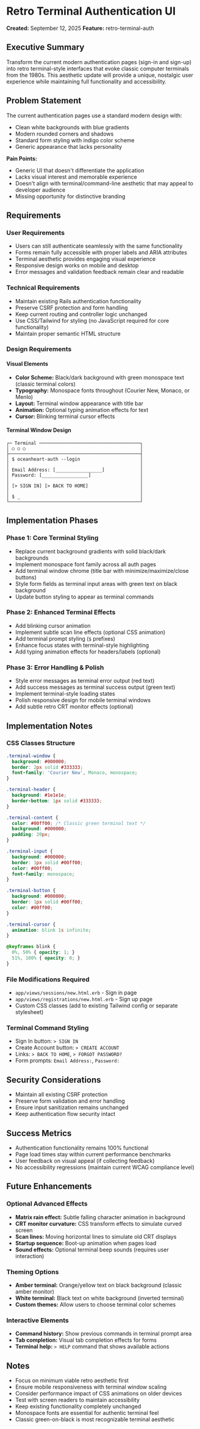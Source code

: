 # Retro Terminal Authentication UI

**Created:** September 12, 2025
**Feature:** retro-terminal-auth

## Executive Summary

Transform the current modern authentication pages (sign-in and sign-up) into retro terminal-style interfaces that evoke classic computer terminals from the 1980s. This aesthetic update will provide a unique, nostalgic user experience while maintaining full functionality and accessibility.

## Problem Statement

The current authentication pages use a standard modern design with:
- Clean white backgrounds with blue gradients
- Modern rounded corners and shadows
- Standard form styling with indigo color scheme
- Generic appearance that lacks personality

**Pain Points:**
- Generic UI that doesn't differentiate the application
- Lacks visual interest and memorable experience
- Doesn't align with terminal/command-line aesthetic that may appeal to developer audience
- Missing opportunity for distinctive branding

## Requirements

### User Requirements
- Users can still authenticate seamlessly with the same functionality
- Forms remain fully accessible with proper labels and ARIA attributes
- Terminal aesthetic provides engaging visual experience
- Responsive design works on mobile and desktop
- Error messages and validation feedback remain clear and readable

### Technical Requirements
- Maintain existing Rails authentication functionality
- Preserve CSRF protection and form handling
- Keep current routing and controller logic unchanged
- Use CSS/Tailwind for styling (no JavaScript required for core functionality)
- Maintain proper semantic HTML structure

### Design Requirements

#### Visual Elements
- **Color Scheme:** Black/dark background with green monospace text (classic terminal colors)
- **Typography:** Monospace fonts throughout (Courier New, Monaco, or Menlo)
- **Layout:** Terminal window appearance with title bar
- **Animation:** Optional typing animation effects for text
- **Cursor:** Blinking terminal cursor effects

#### Terminal Window Design
```
┌─ Terminal ─────────────────────────────────────┐
│ ○ ○ ○                                          │
├────────────────────────────────────────────────┤
│ $ oceanheart-auth --login                      │
│                                                │
│ Email Address: [_________________]             │
│ Password: [_________________]                  │
│                                                │
│ [> SIGN IN] [> BACK TO HOME]                   │
│                                                │
│ $ _                                            │
└────────────────────────────────────────────────┘
```

## Implementation Phases

### Phase 1: Core Terminal Styling
- Replace current background gradients with solid black/dark backgrounds
- Implement monospace font family across all auth pages
- Add terminal window chrome (title bar with minimize/maximize/close buttons)
- Style form fields as terminal input areas with green text on black background
- Update button styling to appear as terminal commands

### Phase 2: Enhanced Terminal Effects
- Add blinking cursor animation
- Implement subtle scan line effects (optional CSS animation)
- Add terminal prompt styling (`$` prefixes)
- Enhance focus states with terminal-style highlighting
- Add typing animation effects for headers/labels (optional)

### Phase 3: Error Handling & Polish
- Style error messages as terminal error output (red text)
- Add success messages as terminal success output (green text)
- Implement terminal-style loading states
- Polish responsive design for mobile terminal windows
- Add subtle retro CRT monitor effects (optional)

## Implementation Notes

### CSS Classes Structure
```css
.terminal-window {
  background: #000000;
  border: 2px solid #333333;
  font-family: 'Courier New', Monaco, monospace;
}

.terminal-header {
  background: #1e1e1e;
  border-bottom: 1px solid #333333;
}

.terminal-content {
  color: #00ff00; /* Classic green terminal text */
  background: #000000;
  padding: 20px;
}

.terminal-input {
  background: #000000;
  border: 1px solid #00ff00;
  color: #00ff00;
  font-family: monospace;
}

.terminal-button {
  background: #000000;
  border: 1px solid #00ff00;
  color: #00ff00;
}

.terminal-cursor {
  animation: blink 1s infinite;
}

@keyframes blink {
  0%, 50% { opacity: 1; }
  51%, 100% { opacity: 0; }
}
```

### File Modifications Required
- `app/views/sessions/new.html.erb` - Sign in page
- `app/views/registrations/new.html.erb` - Sign up page  
- Custom CSS classes (add to existing Tailwind config or separate stylesheet)

### Terminal Command Styling
- Sign In button: `> SIGN IN`
- Create Account button: `> CREATE ACCOUNT`
- Links: `> BACK TO HOME`, `> FORGOT PASSWORD?`
- Form prompts: `Email Address:`, `Password:`

## Security Considerations

- Maintain all existing CSRF protection
- Preserve form validation and error handling
- Ensure input sanitization remains unchanged
- Keep authentication flow security intact

## Success Metrics

- Authentication functionality remains 100% functional
- Page load times stay within current performance benchmarks
- User feedback on visual appeal (if collecting feedback)
- No accessibility regressions (maintain current WCAG compliance level)

## Future Enhancements

### Optional Advanced Effects
- **Matrix rain effect:** Subtle falling character animation in background
- **CRT monitor curvature:** CSS transform effects to simulate curved screen
- **Scan lines:** Moving horizontal lines to simulate old CRT displays
- **Startup sequence:** Boot-up animation when pages load
- **Sound effects:** Optional terminal beep sounds (requires user interaction)

### Theming Options
- **Amber terminal:** Orange/yellow text on black background (classic amber monitor)
- **White terminal:** Black text on white background (inverted terminal)
- **Custom themes:** Allow users to choose terminal color schemes

### Interactive Elements
- **Command history:** Show previous commands in terminal prompt area
- **Tab completion:** Visual tab completion effects for forms
- **Terminal help:** `> HELP` command that shows available actions

## Notes

- Focus on minimum viable retro aesthetic first
- Ensure mobile responsiveness with terminal window scaling
- Consider performance impact of CSS animations on older devices
- Test with screen readers to maintain accessibility
- Keep existing functionality completely unchanged
- Monospace fonts are essential for authentic terminal feel
- Classic green-on-black is most recognizable terminal aesthetic